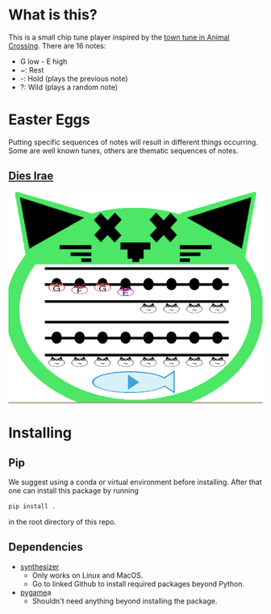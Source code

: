 # What is this?
This is a small chip tune player inspired by the 
[town tune in Animal Crossing](https://animalcrossing.fandom.com/wiki/Town_tune).
There are 16 notes:
+ G low - E high
+ ~: Rest
+ -: Hold (plays the previous note)
+ ?: Wild (plays a random note)

# Easter Eggs
Putting specific sequences of notes will result in different things 
occurring.
Some are well known tunes, others are thematic sequences of notes.
## [Dies Irae](https://en.wikipedia.org/wiki/Dies_irae)
![Example of using Dies Irae](easter_egg_screenshots/dies_irae.png?raw=true)


# Installing
## Pip
We suggest using a conda or virtual environment before installing.
After that one can install this package by running
```bash
pip install .
```
in the root directory of this repo.

## Dependencies
+ [synthesizer](https://github.com/yuma-m/synthesizer)
  + Only works on Linux and MacOS.
  + Go to linked Github to install required packages beyond Python.
+ [pygame](https://www.pygame.org/wiki/GettingStarted)a
  + Shouldn't need anything beyond installing the package.

